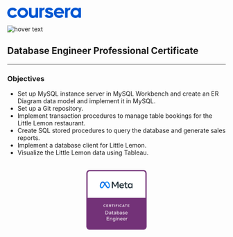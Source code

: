 
<img src="images/coursera.svg" width="170" title="hover text"><br>

<img src="images/meta.png" width="120"  title="hover text"><br> 
## Database Engineer Professional Certificate<br>
------
### Objectives
- Set up MySQL instance server in MySQL Workbench and create an ER Diagram data model and implement it in MySQL.
- Set up a Git repository.
- Implement transaction procedures to manage table bookings for the Little Lemon restaurant.
- Create SQL stored procedures to query the database and generate sales reports.
- Implement a database client for Little Lemon.
- Visualize the Little Lemon data using Tableau.

<br>
<center><img src="images/badge.png"  width="140" title="hover text"></center>
<br>